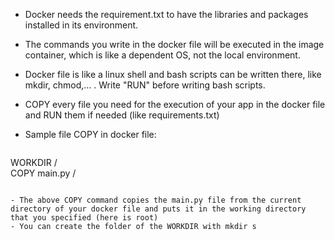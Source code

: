 - Docker needs the requirement.txt to have the libraries and packages installed in its environment.

- The commands you write in the docker file will be executed in the image container, which is like a dependent OS, not the local environment.

- Docker file is like a linux shell and bash scripts can be written there, like mkdir, chmod,... . Write "RUN" before writing bash scripts.

- COPY every file you need for the execution of your app in the docker file and RUN them if needed (like requirements.txt)
  
- Sample file COPY in docker file:
  
  ```bash
WORKDIR /  
COPY main.py / 
```

- The above COPY command copies the main.py file from the current directory of your docker file and puts it in the working directory that you specified (here is root)
- You can create the folder of the WORKDIR with mkdir s
